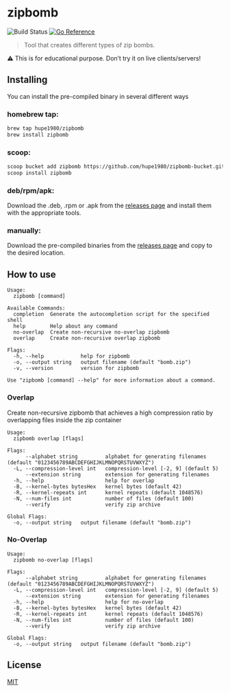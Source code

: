 # zipbomb
![Build Status](https://github.com/hupe1980/zipbomb/workflows/build/badge.svg) 
[![Go Reference](https://pkg.go.dev/badge/github.com/hupe1980/zipbomb.svg)](https://pkg.go.dev/github.com/hupe1980/zipbomb)
> Tool that creates different types of zip bombs.

:warning: This is for educational purpose. Don’t try it on live clients/servers!

## Installing
You can install the pre-compiled binary in several different ways

### homebrew tap:
```bash
brew tap hupe1980/zipbomb
brew install zipbomb
```
### scoop:
```bash
scoop bucket add zipbomb https://github.com/hupe1980/zipbomb-bucket.git
scoop install zipbomb
```

### deb/rpm/apk:
Download the .deb, .rpm or .apk from the [releases page](https://github.com/hupe1980/zipbomb/releases) and install them with the appropriate tools.

### manually:
Download the pre-compiled binaries from the [releases page](https://github.com/hupe1980/zipbomb/releases) and copy to the desired location.


## How to use
```
Usage:
  zipbomb [command]

Available Commands:
  completion  Generate the autocompletion script for the specified shell
  help        Help about any command
  no-overlap  Create non-recursive no-overlap zipbomb
  overlap     Create non-recursive overlap zipbomb

Flags:
  -h, --help            help for zipbomb
  -o, --output string   output filename (default "bomb.zip")
  -v, --version         version for zipbomb

Use "zipbomb [command] --help" for more information about a command.
```

### Overlap
Create non-recursive zipbomb that achieves a high compression ratio by overlapping files inside the zip container
```
Usage:
  zipbomb overlap [flags]

Flags:
      --alphabet string         alphabet for generating filenames (default "0123456789ABCDEFGHIJKLMNOPQRSTUVWXYZ")
  -L, --compression-level int   compression-level [-2, 9] (default 5)
      --extension string        extension for generating filenames
  -h, --help                    help for overlap
  -B, --kernel-bytes bytesHex   kernel bytes (default 42)
  -R, --kernel-repeats int      kernel repeats (default 1048576)
  -N, --num-files int           number of files (default 100)
      --verify                  verify zip archive

Global Flags:
  -o, --output string   output filename (default "bomb.zip")
```

### No-Overlap
```
Usage:
  zipbomb no-overlap [flags]

Flags:
      --alphabet string         alphabet for generating filenames (default "0123456789ABCDEFGHIJKLMNOPQRSTUVWXYZ")
  -L, --compression-level int   compression-level [-2, 9] (default 5)
      --extension string        extension for generating filenames
  -h, --help                    help for no-overlap
  -B, --kernel-bytes bytesHex   kernel bytes (default 42)
  -R, --kernel-repeats int      kernel repeats (default 1048576)
  -N, --num-files int           number of files (default 100)
      --verify                  verify zip archive

Global Flags:
  -o, --output string   output filename (default "bomb.zip")
```

## License
[MIT](LICENCE)
